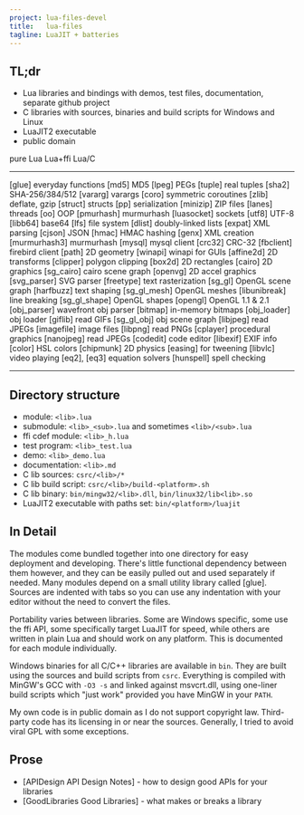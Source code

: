 ```yaml
---
project: lua-files-devel
title:   lua-files
tagline: LuaJIT + batteries
---
```


## TL;dr

  * Lua libraries and bindings with demos, test files, documentation, separate github project
  * C libraries with sources, binaries and build scripts for Windows and Linux
  * LuaJIT2 executable
  * public domain

pure Lua                                        Lua+ffi                                         Lua/C
------------------ ---------------------------- ------------------ ---------------------------- ------------------ ----------------------------
[glue]             everyday functions           [md5]              MD5                          [lpeg]             PEGs
[tuple]            real tuples                  [sha2]             SHA-256/384/512              [vararg]           varargs
[coro]             symmetric coroutines         [zlib]             deflate, gzip                [struct]           structs
[pp]               serialization                [minizip]          ZIP files                    [lanes]            threads
[oo]               OOP                          [pmurhash]         murmurhash                   [luasocket]        sockets
[utf8]             UTF-8                        [libb64]           base64                       [lfs]              file system
[dlist]            doubly-linked lists          [expat]            XML parsing                  [cjson]            JSON
[hmac]             HMAC hashing                 [genx]             XML creation
[murmurhash3]      murmurhash                   [mysql]            mysql client
[crc32]            CRC-32                       [fbclient]         firebird client
[path]             2D geometry                  [winapi]           winapi for GUIs
[affine2d]         2D transforms                [clipper]          polygon clipping
[box2d]            2D rectangles                [cairo]            2D graphics
[sg_cairo]         cairo scene graph            [openvg]           2D accel graphics
[svg_parser]       SVG parser                   [freetype]         text rasterization
[sg_gl]            OpenGL scene graph           [harfbuzz]         text shaping
[sg_gl_mesh]       OpenGL meshes                [libunibreak]      line breaking
[sg_gl_shape]      OpenGL shapes                [opengl]           OpenGL 1.1 & 2.1
[obj_parser]       wavefront obj parser         [bitmap]           in-memory bitmaps
[obj_loader]       obj loader                   [giflib]           read GIFs
[sg_gl_obj]        obj scene graph              [libjpeg]          read JPEGs
[imagefile]        image files                  [libpng]           read PNGs
[cplayer]          procedural graphics          [nanojpeg]         read JPEGs
[codedit]          code editor                  [libexif]          EXIF info
[color]            HSL colors                   [chipmunk]         2D physics
[easing]           for tweening                 [libvlc]           video playing
[eq2], [eq3]       equation solvers             [hunspell]         spell checking
------------------ ---------------------------- ------------------ ---------------------------- ------------------ ----------------------------

## Directory structure

  * module: `<lib>.lua`
  * submodule: `<lib>_<sub>.lua` and sometimes `<lib>/<sub>.lua`
  * ffi cdef module: `<lib>_h.lua`
  * test program: `<lib>_test.lua`
  * demo: `<lib>_demo.lua`
  * documentation: `<lib>.md`
  * C lib sources: `csrc/<lib>/*`
  * C lib build script: `csrc/<lib>/build-<platform>.sh`
  * C lib binary: `bin/mingw32/<lib>.dll`, `bin/linux32/lib<lib>.so`
  * LuaJIT2 executable with paths set: `bin/<platform>/luajit`

## In Detail

The modules come bundled together into one directory for easy deployment and developing.
There's little functional dependency between them however, and they can be easily pulled
out and used separately if needed. Many modules depend on a small utility library called [glue].
Sources are indented with tabs so you can use any indentation with your editor without the
need to convert the files.

Portability varies between libraries. Some are Windows specific, some use the ffi API,
some specifically target LuaJIT for speed, while others are written in plain Lua and
should work on any platform. This is documented for each module individually.

Windows binaries for all C/C++ libraries are available in `bin`.
They are built using the sources and build scripts from `csrc`.
Everything is compiled with MinGW's GCC with `-O3 -s` and linked against msvcrt.dll,
using one-liner build scripts which "just work" provided you have MinGW in your `PATH`.

My own code is in public domain as I do not support copyright law.
Third-party code has its licensing in or near the sources.
Generally, I tried to avoid viral GPL with some exceptions.

## Prose
  * [APIDesign API Design Notes] - how to design good APIs for your libraries
  * [GoodLibraries Good Libraries] - what makes or breaks a library


